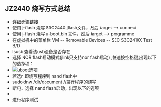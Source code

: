 ## JZ2440 烧写方式总结
* [详细步骤链接]()
* 使用 j-flash 烧写 S3C2440.jflash文件，然后 target --> connect
* 使用 j-flash 烧写 u-boot.bin 文件，然后 target --> programme
* 在虚拟机中的菜单栏 VM -- Romovable Devices -- SEC S3C2410X Test B/D
* lsusb 查看该usb设备是否存在
* 选择 NOR flash启动模式(jlink只支持nor flash启动) ,快速按空格键,出现以下的选择项：
* ![uboot选项]()
* 若选n 即烧写程序到 nand flash中
* sudo dnw /dir/document  //进行程序的烧写
* 断电、选择 nand flash启动，出现以下的选项
* ![]()
* 进行程序测试